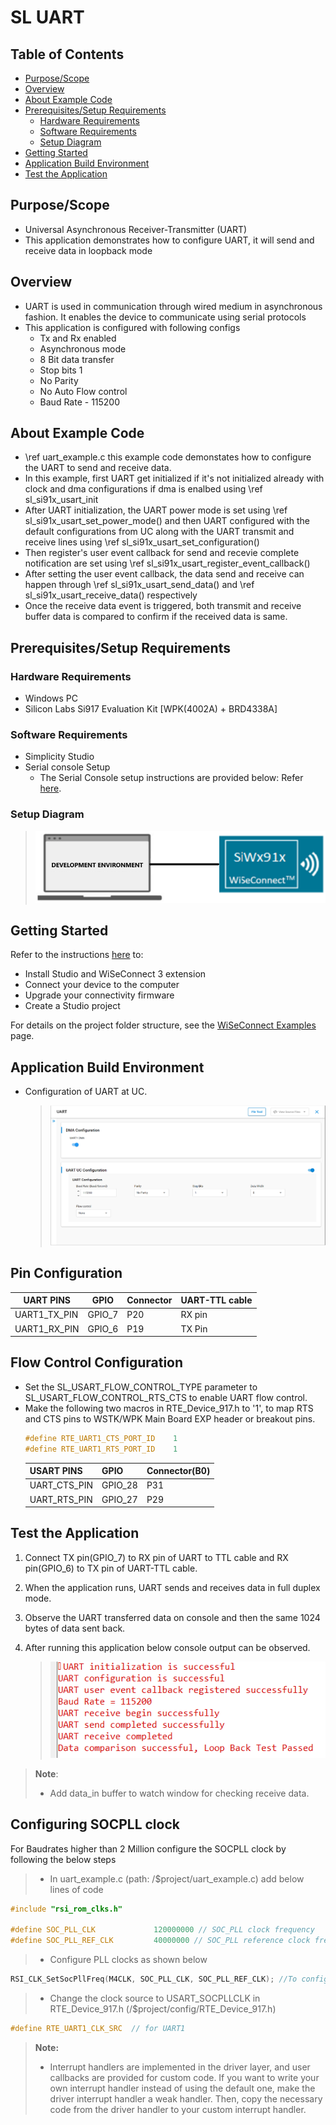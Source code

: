 # SL UART

## Table of Contents

- [Purpose/Scope](#purposescope)
- [Overview](#overview)
- [About Example Code](#about-example-code)
- [Prerequisites/Setup Requirements](#prerequisitessetup-requirements)
  - [Hardware Requirements](#hardware-requirements)
  - [Software Requirements](#software-requirements)
  - [Setup Diagram](#setup-diagram)
- [Getting Started](#getting-started)
- [Application Build Environment](#application-build-environment)
- [Test the Application](#test-the-application)

## Purpose/Scope

- Universal Asynchronous Receiver-Transmitter (UART)
- This application demonstrates how to configure UART, it will send and receive data in loopback mode

## Overview

- UART is used in communication through wired medium in asynchronous fashion. It enables the device to
  communicate using serial protocols
- This application is configured with following configs
  - Tx and Rx enabled
  - Asynchronous mode
  - 8 Bit data transfer
  - Stop bits 1
  - No Parity
  - No Auto Flow control
  - Baud Rate - 115200

## About Example Code

- \ref uart_example.c this example code demonstates how to configure the UART to send and receive data.
- In this example, first UART get initialized if it's not initialized already with clock and dma configurations if dma is
  enalbed using \ref sl_si91x_usart_init
- After UART initialization, the UART power mode is set using \ref sl_si91x_usart_set_power_mode() and then UART configured with the default configurations from UC along with the UART transmit and receive lines using \ref sl_si91x_usart_set_configuration()
- Then register's user event callback for send and recevie complete notification are set using
  \ref sl_si91x_usart_register_event_callback()
- After setting the user event callback, the data send and receive can happen through \ref sl_si91x_usart_send_data() and \ref sl_si91x_usart_receive_data() respectively
- Once the receive data event is triggered, both transmit and receive buffer data is compared to confirm if the received data is same.

## Prerequisites/Setup Requirements

### Hardware Requirements

- Windows PC
- Silicon Labs Si917 Evaluation Kit [WPK(4002A) + BRD4338A]

### Software Requirements

- Simplicity Studio
- Serial console Setup
  - The Serial Console setup instructions are provided below:
Refer [here](https://docs.silabs.com/wiseconnect/latest/wiseconnect-getting-started/getting-started-with-soc-mode#perform-console-output-and-input-for-brd4338-a).

### Setup Diagram

> ![Figure: Introduction](resources/readme/setupdiagram.png)

## Getting Started

Refer to the instructions [here](https://docs.silabs.com/wiseconnect/latest/wiseconnect-getting-started/) to:

- Install Studio and WiSeConnect 3 extension
- Connect your device to the computer
- Upgrade your connectivity firmware
- Create a Studio project

For details on the project folder structure, see the [WiSeConnect Examples](https://docs.silabs.com/wiseconnect/latest/wiseconnect-examples/#example-folder-structure) page.

## Application Build Environment

- Configuration of UART at UC.
  > ![Figure: Selecting UC](resources/uc_screen/uart_uc.png)

## Pin Configuration

  | UART PINS     | GPIO    | Connector     | UART-TTL cable |
  | ------------- | ------- | ------------- | -------------- |
  | UART1_TX_PIN  | GPIO_7  |     P20       | RX pin         |
  | UART1_RX_PIN  | GPIO_6  |     P19       | TX Pin         | 

## Flow Control Configuration

- Set the SL_USART_FLOW_CONTROL_TYPE parameter to SL_USART_FLOW_CONTROL_RTS_CTS to enable UART flow control.
- Make the following two macros in RTE_Device_917.h to '1', to map RTS and CTS pins to WSTK/WPK Main Board EXP header or breakout pins.
  ```C
  #define RTE_UART1_CTS_PORT_ID    1
  #define RTE_UART1_RTS_PORT_ID    1
  ```
  | USART PINS     | GPIO    | Connector(B0) |
  | -------------- | ------- | ------------- |
  | UART_CTS_PIN   | GPIO_28 |     P31       |
  | UART_RTS_PIN   | GPIO_27 |     P29       |

## Test the Application

1. Connect TX pin(GPIO_7) to RX pin of UART to TTL cable and RX pin(GPIO_6) to TX pin of UART-TTL cable.
2. When the application runs, UART sends and receives data in full duplex mode.
3. Observe the UART transferred data on console and then the same 1024 bytes of data sent back.
4. After running this application below console output can be observed.

    > ![Figure: expected result](resources/readme/output_console_uart.png)
>
> **Note**:
>
>- Add data_in buffer to watch window for checking receive data.

## Configuring SOCPLL clock
For Baudrates higher than 2 Million configure the SOCPLL clock by following the below steps
>- In uart_example.c (path: /$project/uart_example.c) add below lines of code 
```c
#include "rsi_rom_clks.h"

#define SOC_PLL_CLK             120000000 // SOC_PLL clock frequency
#define SOC_PLL_REF_CLK         40000000 // SOC_PLL reference clock frequency
```
>- Configure PLL clocks as shown below
```c
RSI_CLK_SetSocPllFreq(M4CLK, SOC_PLL_CLK, SOC_PLL_REF_CLK); //To configure SOCPLL clock frequency
```
>- Change the clock source to USART_SOCPLLCLK in RTE_Device_917.h (/$project/config/RTE_Device_917.h)
```c
#define RTE_UART1_CLK_SRC  // for UART1
```


> **Note:**
>
> - Interrupt handlers are implemented in the driver layer, and user callbacks are provided for custom code. If you want to write your own interrupt handler instead of using the default one, make the driver interrupt handler a weak handler. Then, copy the necessary code from the driver handler to your custom interrupt handler.
